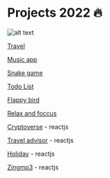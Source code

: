 <h1>Projects 2022 🔥</h1>


![alt text](https://aerospaceexport.com/wp-content/uploads/2019/12/project-management-I.jpg)

[Travel](https://mrtrieu69.github.io/Travel/)

[Music app](https://mrtrieu69.github.io/Music-app/)

[Snake game](https://mrtrieu69.github.io/Snake-game/)

[Todo List](https://mrtrieu69.github.io/Todo-List/)

[Flappy bird](https://mrtrieu69.github.io/Flappy-bird/)

[Relax and foccus](https://mrtrieu69.github.io/Relax-and-focus/)

[Cryptoverse](https://crypto-and-news.netlify.app/) - reactjs

[Travel advisor](https://frosty-thompson-7ac6d5.netlify.app) - reactjs

[Holiday](https://holidayreactapp.netlify.app) - reactjs

[Zingmp3](https://zingmp3-music.vercel.app/) - reactjs

